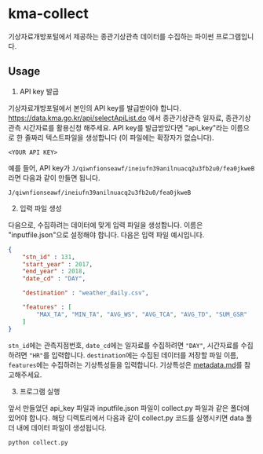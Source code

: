 # kma-collect

기상자료개방포털에서 제공하는 종관기상관측 데이터를 수집하는 파이썬 프로그램입니다.

## Usage

1. API key 발급

기상자료개방포털에서 본인의 API key를 발급받아야 합니다. https://data.kma.go.kr/api/selectApiList.do 에서 종관기상관측 일자료, 종관기상관측 시간자료를 활용신청 해주세요. API key를 발급받았다면 "api_key"라는 이름으로 한 줄짜리 텍스트파일을 생성합니다 (이 파일에는 확장자가 없습니다).

```
<YOUR API KEY>
```

예를 들어, API key가 `J/qiwnfionseawf/ineiufn39anilnuacq2u3fb2u0/fea0jkweB`라면 다음과 같이 만들면 됩니다.

```
J/qiwnfionseawf/ineiufn39anilnuacq2u3fb2u0/fea0jkweB
```

2. 입력 파일 생성

다음으로, 수집하려는 데이터에 맞게 입력 파일을 생성합니다. 이름은 "inputfile.json"으로 설정해야 합니다. 다음은 입력 파일 예시입니다.

```json
{
    "stn_id" : 131,
    "start_year" : 2017,
    "end_year" : 2018,
    "date_cd" : "DAY",

    "destination" : "weather_daily.csv",

    "features" : [
        "MAX_TA", "MIN_TA", "AVG_WS", "AVG_TCA", "AVG_TD", "SUM_GSR"
    ]
}
```

`stn_id`에는 관측지점번호, `date_cd`에는 일자료를 수집하려면 `"DAY"`, 시간자료를 수집하려면 `"HR"`를 입력합니다. `destination`에는 수집된 데이터를 저장할 파일 이름, `features`에는 수집하려는 기상특성들을 입력합니다. 기상특성은 [metadata.md](./metadata.md)를 참고해주세요.

3. 프로그램 실행

앞서 만들었던 api_key 파일과 inputfile.json 파일이 collect.py 파일과 같은 폴더에 있어야 합니다. 해당 디렉토리에서 다음과 같이 collect.py 코드를 실행시키면 data 폴더 내에 데이터 파일이 생성됩니다.

```
python collect.py
```
